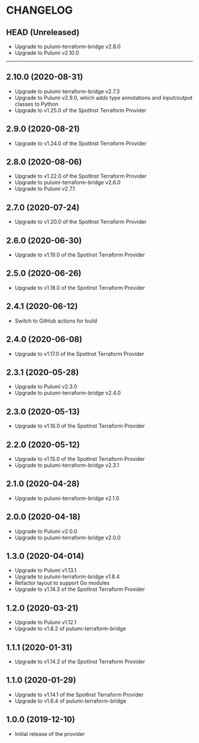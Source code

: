 CHANGELOG
=========

## HEAD (Unreleased)
* Upgrade to pulumi-terraform-bridge v2.8.0
* Upgrade to Pulumi v2.10.0

---

## 2.10.0 (2020-08-31)
* Upgrade to pulumi-terraform-bridge v2.7.3
* Upgrade to Pulumi v2.9.0, which adds type annotations and input/output classes to Python
* Upgrade to v1.25.0 of the SpotInst Terraform Provider

## 2.9.0 (2020-08-21)
* Upgrade to v1.24.0 of the SpotInst Terraform Provider

## 2.8.0 (2020-08-06)
* Upgrade to v1.22.0 of the SpotInst Terraform Provider
* Upgrade to pulumi-terraform-bridge v2.6.0
* Upgrade to Pulumi v2.7.1

## 2.7.0 (2020-07-24)
* Upgrade to v1.20.0 of the SpotInst Terraform Provider

## 2.6.0 (2020-06-30)
* Upgrade to v1.19.0 of the SpotInst Terraform Provider

## 2.5.0 (2020-06-26)
* Upgrade to v1.18.0 of the SpotInst Terraform Provider

## 2.4.1 (2020-06-12)
* Switch to GitHub actions for build

## 2.4.0 (2020-06-08)
* Upgrade to v1.17.0 of the SpotInst Terraform Provider

## 2.3.1 (2020-05-28)
* Upgrade to Pulumi v2.3.0
* Upgrade to pulumi-terraform-bridge v2.4.0

## 2.3.0 (2020-05-13)
* Upgrade to v1.16.0 of the SpotInst Terraform Provider

## 2.2.0 (2020-05-12)
* Upgrade to v1.15.0 of the SpotInst Terraform Provider
* Upgrade to pulumi-terraform-bridge v2.3.1

## 2.1.0 (2020-04-28)
* Upgrade to pulumi-terraform-bridge v2.1.0

## 2.0.0 (2020-04-18)
* Upgrade to Pulumi v2.0.0
* Upgrade to pulumi-terraform-bridge v2.0.0

## 1.3.0 (2020-04-014)
* Upgrade to Pulumi v1.13.1
* Upgrade to pulumi-terraform-bridge v1.8.4
* Refactor layout to support Go modules
* Upgrade to v1.14.3 of the SpotInst Terraform Provider

## 1.2.0 (2020-03-21)
* Upgrade to Pulumi v1.12.1
* Upgrade to v1.8.2 of pulumi-terraform-bridge

## 1.1.1 (2020-01-31)
* Upgrade to v1.14.2 of the SpotInst Terraform Provider

## 1.1.0 (2020-01-29)
* Upgrade to v1.14.1 of the SpotInst Terraform Provider
* Upgrade to v1.6.4 of pulumi-terraform-bridge

## 1.0.0 (2019-12-10)
* Initial release of the provider
